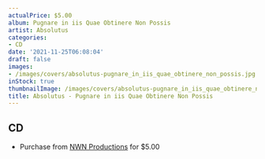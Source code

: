 ```yaml
---
actualPrice: $5.00
album: Pugnare in iis Quae Obtinere Non Possis
artist: Absolutus
categories:
- CD
date: '2021-11-25T06:08:04'
draft: false
images:
- /images/covers/absolutus-pugnare_in_iis_quae_obtinere_non_possis.jpg
inStock: true
thumbnailImage: /images/covers/absolutus-pugnare_in_iis_quae_obtinere_non_possis-thumb.jpg
title: Absolutus - Pugnare in iis Quae Obtinere Non Possis
---
```


## CD
* Purchase from [NWN Productions](http://shop.nwnprod.com/index.php?route=product/product&path=93&product_id=5707&sort=pd.name&order=ASC) for $5.00
